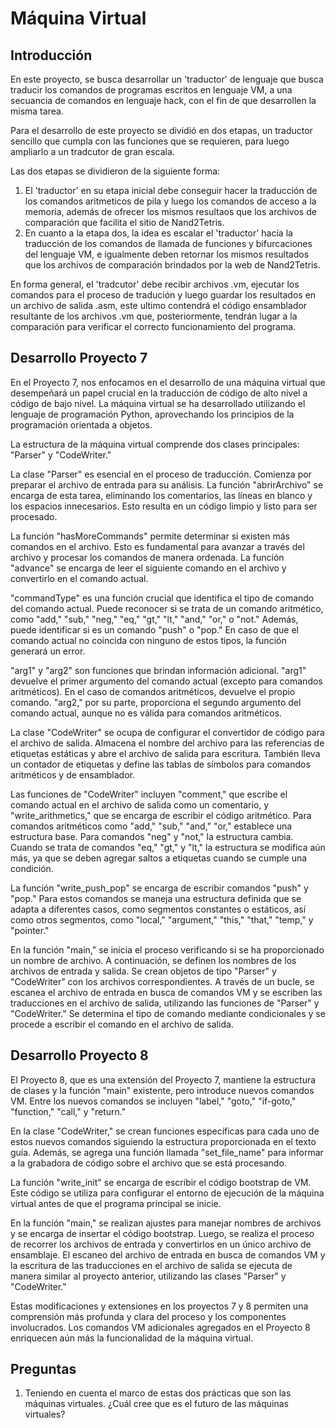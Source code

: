 # Máquina Virtual 
## Introducción
En este proyecto, se busca desarrollar un 'traductor' de lenguaje que busca traducir los comandos de programas escritos en lenguaje VM, a una secuancia de comandos en lenguaje hack, con el fin de que desarrollen la misma tarea.  

Para el desarrollo de este proyecto se dividió en dos etapas, un traductor sencillo que cumpla con las funciones que se requieren, para luego ampliarlo a un tradcutor de gran escala.

Las dos etapas se dividieron de la siguiente forma:
1. El 'traductor' en su etapa inicial debe conseguir hacer la traducción de los comandos aritmeticos de pila y luego los comandos de acceso a la memoria, además de ofrecer los mismos resultaos que los archivos de comparación que facilita el sitio de Nand2Tetris. 
2. En cuanto a la etapa dos, la idea es escalar el 'traductor' hacía la traducción de los comandos de llamada de funciones y bifurcaciones del lenguaje VM, e igualmente deben retornar los mismos resultados que los archivos de comparación brindados por la web de Nand2Tetris.

En forma general, el 'tradcutor' debe recibir archivos .vm, ejecutar los comandos para el proceso de tradución y luego guardar los resultados en un archivo de salida .asm, este ultimo contendrá el código ensamblador resultante de los archivos .vm que, posteriormente, tendrán lugar a la comparación para verificar el correcto funcionamiento del programa.   

## Desarrollo Proyecto 7

En el Proyecto 7, nos enfocamos en el desarrollo de una máquina virtual que desempeñará un papel crucial en la traducción de código de alto nivel a código de bajo nivel. La máquina virtual se ha desarrollado utilizando el lenguaje de programación Python, aprovechando los principios de la programación orientada a objetos.

La estructura de la máquina virtual comprende dos clases principales: "Parser" y "CodeWriter."

La clase "Parser" es esencial en el proceso de traducción. Comienza por preparar el archivo de entrada para su análisis. La función "abrirArchivo" se encarga de esta tarea, eliminando los comentarios, las líneas en blanco y los espacios innecesarios. Esto resulta en un código limpio y listo para ser procesado.

La función "hasMoreCommands" permite determinar si existen más comandos en el archivo. Esto es fundamental para avanzar a través del archivo y procesar los comandos de manera ordenada. La función "advance" se encarga de leer el siguiente comando en el archivo y convertirlo en el comando actual.

"commandType" es una función crucial que identifica el tipo de comando del comando actual. Puede reconocer si se trata de un comando aritmético, como "add," "sub," "neg," "eq," "gt," "lt," "and," "or," o "not." Además, puede identificar si es un comando "push" o "pop." En caso de que el comando actual no coincida con ninguno de estos tipos, la función generará un error.

"arg1" y "arg2" son funciones que brindan información adicional. "arg1" devuelve el primer argumento del comando actual (excepto para comandos aritméticos). En el caso de comandos aritméticos, devuelve el propio comando. "arg2," por su parte, proporciona el segundo argumento del comando actual, aunque no es válida para comandos aritméticos.

La clase "CodeWriter" se ocupa de configurar el convertidor de código para el archivo de salida. Almacena el nombre del archivo para las referencias de etiquetas estáticas y abre el archivo de salida para escritura. También lleva un contador de etiquetas y define las tablas de símbolos para comandos aritméticos y de ensamblador.

Las funciones de "CodeWriter" incluyen "comment," que escribe el comando actual en el archivo de salida como un comentario, y "write_arithmetics," que se encarga de escribir el código aritmético. Para comandos aritméticos como "add," "sub," "and," "or," establece una estructura base. Para comandos "neg" y "not," la estructura cambia. Cuando se trata de comandos "eq," "gt," y "lt," la estructura se modifica aún más, ya que se deben agregar saltos a etiquetas cuando se cumple una condición.

La función "write_push_pop" se encarga de escribir comandos "push" y "pop." Para estos comandos se maneja una estructura definida que se adapta a diferentes casos, como segmentos constantes o estáticos, así como otros segmentos, como "local," "argument," "this," "that," "temp," y "pointer."

En la función "main," se inicia el proceso verificando si se ha proporcionado un nombre de archivo. A continuación, se definen los nombres de los archivos de entrada y salida. Se crean objetos de tipo "Parser" y "CodeWriter" con los archivos correspondientes. A través de un bucle, se escanea el archivo de entrada en busca de comandos VM y se escriben las traducciones en el archivo de salida, utilizando las funciones de "Parser" y "CodeWriter." Se determina el tipo de comando mediante condicionales y se procede a escribir el comando en el archivo de salida.

## Desarrollo Proyecto 8

El Proyecto 8, que es una extensión del Proyecto 7, mantiene la estructura de clases y la función "main" existente, pero introduce nuevos comandos VM. Entre los nuevos comandos se incluyen "label," "goto," "if-goto," "function," "call," y "return."

En la clase "CodeWriter," se crean funciones específicas para cada uno de estos nuevos comandos siguiendo la estructura proporcionada en el texto guía. Además, se agrega una función llamada "set_file_name" para informar a la grabadora de código sobre el archivo que se está procesando.

La función "write_init" se encarga de escribir el código bootstrap de VM. Este código se utiliza para configurar el entorno de ejecución de la máquina virtual antes de que el programa principal se inicie.

En la función "main," se realizan ajustes para manejar nombres de archivos y se encarga de insertar el código bootstrap. Luego, se realiza el proceso de recorrer los archivos de entrada y convertirlos en un único archivo de ensamblaje. El escaneo del archivo de entrada en busca de comandos VM y la escritura de las traducciones en el archivo de salida se ejecuta de manera similar al proyecto anterior, utilizando las clases "Parser" y "CodeWriter."

Estas modificaciones y extensiones en los proyectos 7 y 8 permiten una comprensión más profunda y clara del proceso y los componentes involucrados. Los comandos VM adicionales agregados en el Proyecto 8 enriquecen aún más la funcionalidad de la máquina virtual. 

## Preguntas
1. Teniendo en cuenta el marco de estas dos prácticas que son las máquinas virtuales. ¿Cuál cree que es el futuro de las máquinas virtuales?
